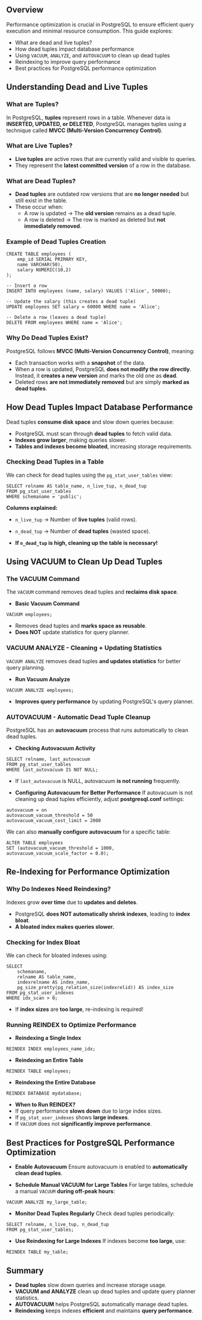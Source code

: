 ## Overview
Performance optimization is crucial in PostgreSQL to ensure efficient query execution and minimal resource consumption. This guide explores:

* What are dead and live tuples?
* How dead tuples impact database performance
* Using `VACUUM`, `ANALYZE`, and `AUTOVACUUM` to clean up dead tuples
* Reindexing to improve query performance
* Best practices for PostgreSQL performance optimization

## Understanding Dead and Live Tuples

### What are Tuples?
In PostgreSQL, **tuples** represent rows in a table. Whenever data is **INSERTED, UPDATED, or DELETED**, PostgreSQL manages tuples using a technique called **MVCC (Multi-Version Concurrency Control)**.

### What are Live Tuples?
- **Live tuples** are active rows that are currently valid and visible to queries.
- They represent the **latest committed version** of a row in the database.

### What are Dead Tuples?
- **Dead tuples** are outdated row versions that are **no longer needed** but still exist in the table.
- These occur when:
  - A row is updated → The **old version** remains as a dead tuple.
  - A row is deleted → The row is marked as deleted but **not immediately removed**.

### Example of Dead Tuples Creation

```
CREATE TABLE employees (
    emp_id SERIAL PRIMARY KEY,
    name VARCHAR(50),
    salary NUMERIC(10,2)
);

-- Insert a row
INSERT INTO employees (name, salary) VALUES ('Alice', 50000);

-- Update the salary (this creates a dead tuple)
UPDATE employees SET salary = 60000 WHERE name = 'Alice';

-- Delete a row (leaves a dead tuple)
DELETE FROM employees WHERE name = 'Alice';
```

### Why Do Dead Tuples Exist?
PostgreSQL follows **MVCC (Multi-Version Concurrency Control)**, meaning:
- Each transaction works with a **snapshot** of the data.
- When a row is updated, PostgreSQL **does not modify the row directly**. Instead, it **creates a new version** and marks the old one as **dead**.
- Deleted rows **are not immediately removed** but are simply **marked as dead tuples**.

## How Dead Tuples Impact Database Performance
Dead tuples **consume disk space** and slow down queries because:
* PostgreSQL must scan through **dead tuples** to fetch valid data.
* **Indexes grow larger**, making queries slower.
* **Tables and indexes become bloated**, increasing storage requirements.

### Checking Dead Tuples in a Table
We can check for dead tuples using the `pg_stat_user_tables` view:

```
SELECT relname AS table_name, n_live_tup, n_dead_tup 
FROM pg_stat_user_tables 
WHERE schemaname = 'public';
```

**Columns explained:**
* `n_live_tup` → Number of **live tuples** (valid rows).
* `n_dead_tup` → Number of **dead tuples** (wasted space).

* **If `n_dead_tup` is high, cleaning up the table is necessary!**

## Using VACUUM to Clean Up Dead Tuples
### The VACUUM Command
The `VACUUM` command removes dead tuples and **reclaims disk space**.

* **Basic Vacuum Command**
```
VACUUM employees;
```
* Removes dead tuples and **marks space as reusable**.
* **Does NOT** update statistics for query planner.

### VACUUM ANALYZE - Cleaning + Updating Statistics
`VACUUM ANALYZE` removes dead tuples **and updates statistics** for better query planning.

* **Run Vacuum Analyze**
```
VACUUM ANALYZE employees;
```
* **Improves query performance** by updating PostgreSQL's query planner.

### AUTOVACUUM - Automatic Dead Tuple Cleanup
PostgreSQL has an **autovacuum** process that runs automatically to clean dead tuples.

* **Checking Autovacuum Activity**
```
SELECT relname, last_autovacuum
FROM pg_stat_user_tables 
WHERE last_autovacuum IS NOT NULL;
```

* If `last_autovacuum` is NULL, autovacuum **is not running** frequently.

* **Configuring Autovacuum for Better Performance**
If autovacuum is not cleaning up dead tuples efficiently, adjust **postgresql.conf** settings:

```
autovacuum = on
autovacuum_vacuum_threshold = 50
autovacuum_vacuum_cost_limit = 2000
```

We can also **manually configure autovacuum** for a specific table:

```
ALTER TABLE employees
SET (autovacuum_vacuum_threshold = 1000, autovacuum_vacuum_scale_factor = 0.0);
```

## Re-Indexing for Performance Optimization

### Why Do Indexes Need Reindexing?
Indexes grow **over time** due to **updates and deletes**.
- PostgreSQL **does NOT automatically shrink indexes**, leading to **index bloat**.
- **A bloated index makes queries slower.**

### Checking for Index Bloat
We can check for bloated indexes using:

```
SELECT 
    schemaname, 
    relname AS table_name, 
    indexrelname AS index_name, 
    pg_size_pretty(pg_relation_size(indexrelid)) AS index_size
FROM pg_stat_user_indexes
WHERE idx_scan > 0;
```

* If **index sizes** are **too large**, re-indexing is required!

### Running REINDEX to Optimize Performance

* **Reindexing a Single Index**
```
REINDEX INDEX employees_name_idx;
```

* **Reindexing an Entire Table**
```
REINDEX TABLE employees;
```

* **Reindexing the Entire Database**
```
REINDEX DATABASE mydatabase;
```

* **When to Run REINDEX?**
* If query performance **slows down** due to large index sizes.
* If `pg_stat_user_indexes` shows **large indexes**.
* If `VACUUM` does not **significantly improve performance**.

## Best Practices for PostgreSQL Performance Optimization

* **Enable Autovacuum**
Ensure autovacuum is enabled to **automatically clean dead tuples**.

* **Schedule Manual VACUUM for Large Tables**
For large tables, schedule a manual `VACUUM` **during off-peak hours**:

```
VACUUM ANALYZE my_large_table;
```

* **Monitor Dead Tuples Regularly**
Check dead tuples periodically:

```
SELECT relname, n_live_tup, n_dead_tup 
FROM pg_stat_user_tables;
```

* **Use Reindexing for Large Indexes**
If indexes become **too large**, use:

```
REINDEX TABLE my_table;
```

## Summary
* **Dead tuples** slow down queries and increase storage usage.
* **VACUUM and ANALYZE** clean up dead tuples and update query planner statistics.
* **AUTOVACUUM** helps PostgreSQL automatically manage dead tuples.
* **Reindexing** keeps indexes **efficient** and maintains **query performance**.